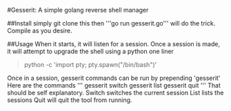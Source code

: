 #Gesserit: A simple golang reverse shell manager

##Install
simply git clone this then '''go run gesserit.go''' will do the trick. Compile as you desire.

##Usage
When it starts, it will listen for a session. Once a session is made, it will attempt to 
upgrade the shell using a python one liner
> python -c 'import pty; pty.spawn("/bin/bash")'

Once in a session, gesserit commands can be run by prepending 'gesserit' 
Here are the commands
'''
gesserit switch
gesserit list
gesserit quit
'''
That should be self explanatory. 
Switch switches the current session
List lists the sessions
Quit will quit the tool from running.

